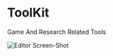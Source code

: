 # ToolKit
Game And Research Related Tools 

![Editor Screen-Shot](https://github.com/afraidofdark/ToolKit/blob/Editor-1.1/Editor_ScreenShot.PNG?raw=true "Editor")
